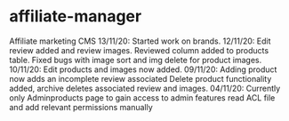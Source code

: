 # affiliate-manager
Affiliate marketing CMS
13/11/20: Started work on brands.
12/11/20: Edit review added and review images. 
          Reviewed column added to products table.
          Fixed bugs with image sort and img delete for product images.
10/11/20: Edit products and images now added. 
09/11/20: Adding product now adds an incomplete review associated
          Delete product functionality added, archive deletes associated review and images.
04/11/20: Currently only Adminproducts page
          to gain access to admin features read ACL file and add relevant permissions manually
